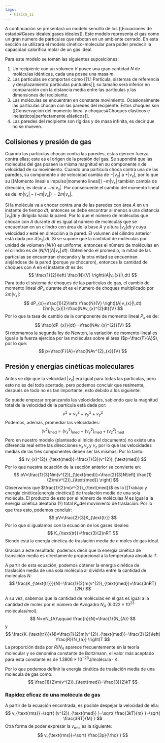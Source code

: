 ```yaml
---
tags:
  - Física_II
---
```

A continuación se presentará un modelo sencillo de los [[Ecuaciones de estado#Gases ideales|gases ideales]]. Este modelo representa el gas como un gran número de partículas que rebotan en un ambiente cerrado. En esta sección se utilizará el modelo cinético-molecular para poder predecir la capacidad calorífica molar de un gas ideal.

Para este modelo se toman las siguientes suposiciones:
1. Un recipiente con un volumen $V$ posee una gran cantidad $N$ de moléculas idénticas, cada una posee una masa $m$.
2. Las partículas se comportan como [[1.1 Partícula, sistemas de referencia y desplazamiento|partículas puntuales]]; su tamaño será inferior en comparación con la distancia media entre las partículas y las dimensiones del recipiente.
3. Las moléculas se encuentran en constante movimiento. Ocasionalmente las partículas chocan con las paredes del recipiente. Estos choques son [[Conservación del momento lineal y choques#Choques elásticos e inelásticos|perfectamente elásticos]].
4. Las paredes del recipiente son rígidas y de masa infinita, es decir que no se mueven.

## Colisiones y presión de gas 

Cuando las partículas chocan contra las paredes, estas ejercen fuerza contra ellas; este es el origen de la presión del gas. 
Se supondrá que las moléculas del gas poseen la misma magnitud en su componente $x$ de velocidad de su movimiento.
Cuando una partícula choca contra una de las paredes, su componente $x$ de velocidad cambia de $-|v_{x}|$ a $+|v_{x}|$, por lo que su [[Momento lineal e impulso|momento lineal]] $-m|v_{x}|$ también cambia de dirección, es decir a $+m|v_{x}|$. Por consecuente el cambio del momento lineal es de: $m|v_{x}|-(-m|v_{x}|)=2m|v_{x}|$.

Si la molécula va a chocar contra una de las paredes con área $A$ en un instante de tiempo $dt$, entonces se debe encontrar al menos a una distancia $|v_{x}|dt$ y dirigida hacia la pared. Por lo que el número de moléculas que chocan con $A$ durante $dt$ es igual al número de moléculas que se encuentran en un cilindro con área de la base $A$ y altura $|v_{x}|dt$ y cuya velocidad $x$ esté en dirección a la pared.
El volumen del cilindro anterior está dada por $A|v_{x}|\,dt$. Si se supone que la cantidad de moléculas por unidad de volumen ($N/V$) es uniforme, entonces el número de moléculas en el cilindro es de $(N/V)(A|v_{x}|\,dt)$. Obteniendo el promedio, la mitad de las partículas se encuentran chocando y la otra mitad se encuentran alejándose de la pared (porque ya chocaron), entonces la cantidad de choques con $A$ en el instante $dt$ es de: 
$$
\frac{1}{2}\left( \frac{N}{V} \right)(A|v_{x}|\,dt)
$$
Para todo el sistema de choques de las partículas de gas, el cambio de momento lineal $dP_{x}$ durante $dt$ es el número de choques multiplicado por $2m|v_{x}|$:
$$
dP_{x}=\frac{1}{2}\left( \frac{N}{V} \right)(A|v_{x}|\,dt)(2m|v_{x}|)=\frac{NAv_{x}^{2}dt}{V}
$$
Por lo que la tasa de cambio de la componente de momento lineal $P_{x}$ es de:
$$
\frac{dP_{x}}{dt} =\frac{NAv_{x}^{2}}{V} 
$$
Si retomamos la segunda ley de Newton, la variación de momento lineal es igual a la fuerza ejercida por las moléculas sobre el área ($p=\frac{F}{A}$), por lo que:
$$
p=\frac{F}{A}=\frac{NAv^{2}_{x}}{V}
$$
## Presión y energías cinéticas moleculares

Antes se dijo que la velocidad $|v_{x}|$ era igual para todas las partículas, pero esto no es del todo acertado, pero podemos concluir que realmente, después de todo no es tan importante, esto debido a los siguiente:

Se puede empezar organizando las velocidades, sabiendo que la magnitud total de la velocidad de la partícula está dada por:
$$
v^{2}=v_{x}^{2}+v_{y}^{2}+v_{z}^{2}
$$
Podemos, además, promediar las velocidades:
$$
(v^{2})_{\text{med}}=(v_{x}^{2})_{\text{med}}+(v_{y}^{2})_{\text{med}}+(v_{z}^{2})_{\text{med}}
$$
Pero en nuestro modelo (planteado al inicio del documento) no existe una diferencia real entre las direcciones $v_{x}\,v_{y}\,\text{y } v_{z}$ por lo que las velocidades medias de las tres componentes deben ser las mismas. Por lo tanto:
$$
(v_{x}^{2})_{\text{med}}=\frac{1}{3}(v^{2})_{\text{med}}
$$
Por lo que nuestra ecuación de la sección anterior se convierte en:
$$
pV=\frac{1}{3}Nm(v^{2})_{\text{med}}=\frac{2}{3}N\left[ \frac{1}{2}m(v^{2})_{\text{med}} \right]
$$
Observamos que $\frac{1}{2}m(v^{2})_{\text{med}}$ es la [[Trabajo y energía cinética|energía cinética]] de traslación media de una sola molécula. El producto de esto por el número de moléculas $N$ es igual a la energía cinética aleatoria (?) total $K_{tr}$del movimiento de traslación. Por lo que tras esto, podemos concluir:
$$
pV=\frac{2}{3}K_{\text{tr}}
$$
Por lo que si igualamos con la ecuación de los gases ideales:
$$
K_{\text{tr}}=\frac{3}{2}nRT
$$
Siendo está la energía cinética de traslación media de $n$ moles de gas ideal.

Gracias a este resultado, podemos decir que la energía cinética de transición media es directamente proporcional a la temperatura absoluta $T$.

A partir de esta ecuación, podemos obtener la energía cinética de traslación media de una sola molécula al dividirla entre la cantidad de moléculas $N$:
$$
\frac{K_{\text{tr}}}{N}=\frac{1}{2}m(v^{2})_{\text{med}}=\frac{3nRT}{2N}
$$

A su vez, sabemos que la cantidad de moléculas en el gas es igual a la cantidad de moles por el número de Avogadro $N_{A}$ ($6.022\times10^{23} \,\mathrm{moléculas/mol}$).
$$
N=nN_{A}\qquad \frac{n}{N}=\frac{1}{N_{A}}
$$
y
$$
\frac{K_{\text{tr}}}{N}=\frac{1}{2}m(v^{2})_{\text{med}}=\frac{3}{2}\left( \frac{R}{N_{a}} \right)T
$$
La proporción dada por $R/N_{A}$ aparece frecuentemente en la teoría molecular y se denomina constante de Boltzmann, el valor más aceptado para esta constante es de $1.3806\times10^{-23}\mathrm{J/molécula\cdot K}$.

Por lo que podemos definir la energía cinética de traslación media de una molécula de gas como:
$$
\frac{1}{2}m(v^{2})_{\text{med}}=\frac{3}{2}kT
$$
### Rapidez eficaz de una molécula de gas

A partir de la ecuación encontrada, es posible despejar la velocidad de ella:
$$
v_{\text{rms}}=\sqrt{ (v^{2})_{\text{med}} }=\sqrt{ \frac{3kT}{m} }=\sqrt{ \frac{3RT}{M} }
$$
Otra forma de poder expresar la $v_{\text{rms}}$ es la siguiente:
$$
v_{\text{rms}}=\sqrt{ \frac{3p}{\rho} }
$$
